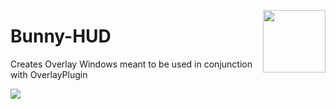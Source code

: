 <img style="float: right;" src="https://github.com/marzent/Bunny-HUD/raw/main/BunnyHUD/Assets.xcassets/AppIcon.appiconset/Yuuki.png" height=100 width=100><h1>Bunny-HUD</h1>

 Creates Overlay Windows meant to be used in conjunction with OverlayPlugin

<img src="https://imgur.com/S1UAMoA.png">
